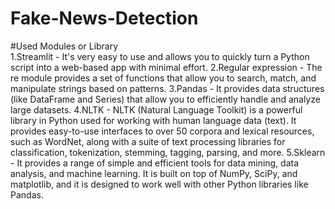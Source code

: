 # Fake-News-Detection

#Used Modules or Library <br>
1.Streamlit - It's very easy to use and allows you to quickly turn a Python script into a web-based app with minimal effort.
2.Regular expression - The re module provides a set of functions that allow you to search, match, and manipulate strings based on patterns.
3.Pandas - It provides data structures (like DataFrame and Series) that allow you to efficiently handle and analyze large datasets.
4.NLTK - NLTK (Natural Language Toolkit) is a powerful library in Python used for working with human language data (text). It provides easy-to-use interfaces to over 50 corpora and lexical resources, such as WordNet, along with a suite of text processing libraries for classification, tokenization, stemming, tagging, parsing, and more.
5.Sklearn - It provides a range of simple and efficient tools for data mining, data analysis, and machine learning. It is built on top of NumPy, SciPy, and matplotlib, and it is designed to work well with other Python libraries like Pandas.
